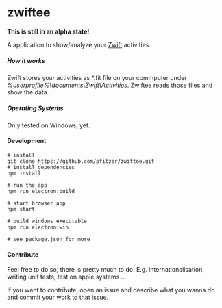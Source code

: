# zwiftee
**This is still in an alpha state!**

A application to show/analyze your [Zwift](https://zwift.com) activities.

##### How it works
Zwift stores your activities as *.fit file on your commputer under *%userprofile%\documents\Zwift\Activities*. Zwiftee reads those files and show the data.

##### Operating Systems
Only tested on Windows, yet.

#### Development
````
# install
git clone https://github.com/pfitzer/zwiftee.git
# install dependencies
npm install

# run the app
npm run electron:build

# start browser app
npm start

# build windows executable
npm run electron:win

# see package.json for more
````

#### Contribute
Feel free to do so, there is pretty much to do. E.g. internationalisation, writing unit tests, test on apple systems ...

If you want to contribute, open an issue and describe what you wanna do and commit your work to that issue.

